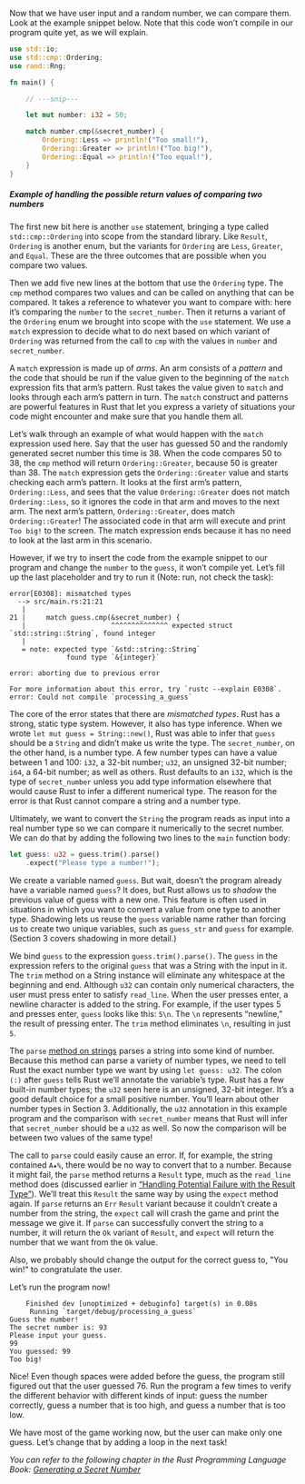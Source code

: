 Now that we have user input and a random number, we can compare them. Look at the example snippet below. Note that this code won’t compile in our program quite yet, as we will explain.

```rust
use std::io;
use std::cmp::Ordering;
use rand::Rng;

fn main() {

    // ---snip---

    let mut number: i32 = 50;

    match number.cmp(&secret_number) {
        Ordering::Less => println!("Too small!"),
        Ordering::Greater => println!("Too big!"),
        Ordering::Equal => println!("Too equal!"),
    }
}
```

##### Example of handling the possible return values of comparing two numbers

The first new bit here is another `use` statement, bringing a type called `std::cmp::Ordering` into scope from the standard library. Like `Result`, `Ordering` is another enum, but the variants for `Ordering` are `Less`, `Greater`, and `Equal`. These are the three outcomes that are possible when you compare two values.

Then we add five new lines at the bottom that use the `Ordering` type. The `cmp` method compares two values and can be called on anything that can be compared. It takes a reference to whatever you want to compare with: here it’s comparing the `number` to the `secret_number`. Then it returns a variant of the `Ordering` enum we brought into scope with the `use` statement. We use a `match` expression to decide what to do next based on which variant of `Ordering` was returned from the call to `cmp` with the values in `number` and `secret_number`.

A `match` expression is made up of _arms_. An arm consists of a _pattern_ and the code that should be run if the value given to the beginning of the `match` expression fits that arm’s pattern. Rust takes the value given to `match` and looks through each arm’s pattern in turn. The `match` construct and patterns are powerful features in Rust that let you express a variety of situations your code might encounter and make sure that you handle them all. 

Let’s walk through an example of what would happen with the `match` expression used here. Say that the user has guessed 50 and the randomly generated secret number this time is 38. When the code compares 50 to 38, the `cmp` method will return `Ordering::Greater`, because 50 is greater than 38. The `match` expression gets the `Ordering::Greater` value and starts checking each arm’s pattern. It looks at the first arm’s pattern, `Ordering::Less`, and sees that the value `Ordering::Greater` does not match `Ordering::Less`, so it ignores the code in that arm and moves to the next arm. The next arm’s pattern, `Ordering::Greater`, does match `Ordering::Greater`! The associated code in that arm will execute and print `Too big!` to the screen. The match expression ends because it has no need to look at the last arm in this scenario.

However, if we try to insert the code from the example snippet to our program and change the `number` to the `guess`, it won’t compile yet. Let’s fill up the last placeholder and try to run it (Note: run, not check the task):

```text
error[E0308]: mismatched types
  --> src/main.rs:21:21
   |
21 |     match guess.cmp(&secret_number) {
   |                     ^^^^^^^^^^^^^^ expected struct `std::string::String`, found integer
   |
   = note: expected type `&std::string::String`
              found type `&{integer}`

error: aborting due to previous error

For more information about this error, try `rustc --explain E0308`.
error: Could not compile `processing_a_guess`
```

The core of the error states that there are _mismatched types_. Rust has a strong, static type system. However, it also has type inference. When we wrote `let mut guess = String::new()`, Rust was able to infer that `guess` should be a `String` and didn’t make us write the type. The `secret_number`, on the other hand, is a number type. A few number types can have a value between 1 and 100: `i32`, a 32-bit number; `u32`, an unsigned 32-bit number; `i64`, a 64-bit number; as well as others. Rust defaults to an `i32`, which is the type of `secret_number` unless you add type information elsewhere that would cause Rust to infer a different numerical type. The reason for the error is that Rust cannot compare a string and a number type.

Ultimately, we want to convert the `String` the program reads as input into a real number type so we can compare it numerically to the secret number. We can do that by adding the following two lines to the `main` function body:

```rust
let guess: u32 = guess.trim().parse()
    .expect("Please type a number!");
```

We create a variable named `guess`. But wait, doesn’t the program already have a variable named `guess`? It does, but Rust allows us to _shadow_ the previous value of guess with a new one. This feature is often used in situations in which you want to convert a value from one type to another type. Shadowing lets us reuse the `guess` variable name rather than forcing us to create two unique variables, such as `guess_str` and `guess` for example. (Section 3 covers shadowing in more detail.)

We bind `guess` to the expression `guess.trim().parse()`. The `guess` in the expression refers to the original `guess` that was a String with the input in it. The `trim` method on a String instance will eliminate any whitespace at the beginning and end. Although `u32` can contain only numerical characters, the user must press enter to satisfy `read_line`. When the user presses enter, a newline character is added to the string. For example, if the user types 5 and presses enter, `guess` looks like this: `5\n`. The `\n` represents “newline,” the result of pressing enter. The `trim` method eliminates `\n`, resulting in just `5`.

The `parse` [method on strings](https://doc.rust-lang.org/stable/std/primitive.str.html#method.parse) parses a string into some kind of number. Because this method can parse a variety of number types, we need to tell Rust the exact number type we want by using `let guess: u32`. The colon `(:)` after `guess` tells Rust we’ll annotate the variable’s type. Rust has a few built-in number types; the `u32` seen here is an unsigned, 32-bit integer. It’s a good default choice for a small positive number. You’ll learn about other number types in Section 3. Additionally, the `u32` annotation in this example program and the comparison with `secret_number` means that Rust will infer that `secret_number` should be a `u32` as well. So now the comparison will be between two values of the same type!

The call to `parse` could easily cause an error. If, for example, the string contained `A★%`, there would be no way to convert that to a number. Because it might fail, the `parse` method returns a `Result` type, much as the `read_line` method does (discussed earlier in [“Handling Potential Failure with the Result Type”](https://doc.rust-lang.org/stable/book/ch02-00-guessing-game-tutorial.html#handling-potential-failure-with-the-result-type)). We’ll treat this `Result` the same way by using the `expect` method again. If `parse` returns an `Err` `Result` variant because it couldn’t create a number from the string, the `expect` call will crash the game and print the message we give it. If `parse` can successfully convert the string to a number, it will return the `Ok` variant of `Result`, and `expect` will return the number that we want from the `Ok` value.

Also, we probably should change the output for the correct guess to, "You win!" to congratulate the user.

Let’s run the program now!

```text
    Finished dev [unoptimized + debuginfo] target(s) in 0.08s
     Running `target/debug/processing_a_guess`
Guess the number!
The secret number is: 93
Please input your guess.
99
You guessed: 99
Too big!
```

Nice! Even though spaces were added before the guess, the program still figured out that the user guessed 76. Run the program a few times to verify the different behavior with different kinds of input: guess the number correctly, guess a number that is too high, and guess a number that is too low.

We have most of the game working now, but the user can make only one guess. Let’s change that by adding a loop in the next task!

_You can refer to the following chapter in the Rust Programming Language Book:
[Generating a Secret Number](https://doc.rust-lang.org/stable/book/ch02-00-guessing-game-tutorial.html#generating-a-secret-number)_